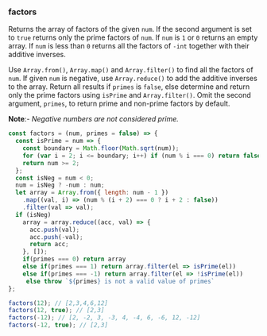 ### factors

Returns the array of factors of the given `num`.
If the second argument is set to `true` returns only the prime factors of `num`.
If `num` is `1` or `0` returns an empty array.
If `num` is less than `0` returns all the factors of `-int` together with their additive inverses.

Use `Array.from()`, `Array.map()` and `Array.filter()` to find all the factors of `num`.
If given `num` is negative, use `Array.reduce()` to add the additive inverses to the array.
Return all results if `primes` is `false`, else determine and return only the prime factors using `isPrime` and `Array.filter()`.
Omit the second argument, `primes`, to return prime and non-prime factors by default.

**Note**:- _Negative numbers are not considered prime._

```js
const factors = (num, primes = false) => {
  const isPrime = num => {
    const boundary = Math.floor(Math.sqrt(num));
    for (var i = 2; i <= boundary; i++) if (num % i === 0) return false;
    return num >= 2;
  };
  const isNeg = num < 0;
  num = isNeg ? -num : num;
  let array = Array.from({ length: num - 1 })
    .map((val, i) => (num % (i + 2) === 0 ? i + 2 : false))
    .filter(val => val);
  if (isNeg)
    array = array.reduce((acc, val) => {
      acc.push(val);
      acc.push(-val);
      return acc;
    }, []);
    if(primes === 0) return array
    else if(primes === 1) return array.filter(el => isPrime(el))
    else if(primes === -1) return array.filter(el => !isPrime(el))
     else throw `${primes} is not a valid value of primes`
};
```

```js
factors(12); // [2,3,4,6,12]
factors(12, true); // [2,3]
factors(-12); // [2, -2, 3, -3, 4, -4, 6, -6, 12, -12]
factors(-12, true); // [2,3]
```
